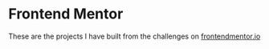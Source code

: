 # Frontend Mentor
These are the projects I have built from the challenges on [frontendmentor.io](https://www.frontendmentor.io/)
